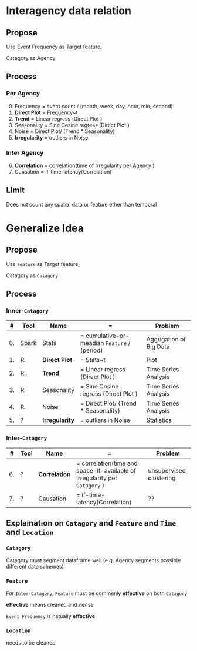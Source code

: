 
# Interagency data relation

## Propose
Use Event Frequency as Target feature,

Catagory as Agency

## Process
### Per Agency
0. Frequency = event count / (month, week, day, hour, min, second)
1. **Direct Plot** =  Frequency~t
2. **Trend** = Linear regress (Direct Plot )
3. Seasonality = Sine Cosine regress (Direct Plot )
4. Noise = Direct Plot/ (Trend * Seasonality)
5. **Irregularity** = outliers in Noise

### Inter Agency
6. **Correlation** = correlation(time of Irregularity per Agency ) 
7. Causation = if-time-latency(Correlation)

## Limit
Does not count any spatial data or feature other than temporal 

# Generalize Idea

## Propose
Use `Feature` as Target feature,

Catagory as `Catagory`

## Process
### Inner-`Catagory`
|#  |Tool  | Name           | =           | Problem |
| --| -----| ------------- |-------------|  --------| 
|0. |Spark |Stats |= cumulative-or-meadian `Feature` / (period)|Aggrigation of Big Data|
|1. |R.    |**Direct Plot** |=  Stats~t|Plot|
|2. |R.    |**Trend** |= Linear regress (Direct Plot )|Time Series Analysis|
|3. |R.    |Seasonality |= Sine Cosine regress (Direct Plot )|Time Series Analysis|
|4. |R.    |Noise |= Direct Plot/ (Trend * Seasonality)|Time Series Analysis|
|5. |?     |**Irregularity** |= outliers in Noise|Statistics|

### Inter-`Catagory`
|#  |Tool  | Name           | =           | Problem |
| --| -----| -------------  |-------------| --------| 
|6. |?     |**Correlation** |= correlation(time and space-if-available of Irregularity per `Catagory` ) |unsupervised clustering|
|7. |?     |Causation |= if-time-latency(Correlation)|??|

## Explaination on `Catagory` and `Feature` and `Time` and `Location`
### `Catagory`
Catagory must segment dataframe well (e.g. Agency segments possible different data schemes)

### `Feature`
For `Inter-Catagory`, `Feature` must be commenly **effective** on both `Catagory`

**effective** means cleaned and dense


`Event Frequency` is natually **effective**

### `Location`
needs to be cleaned
